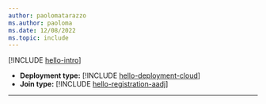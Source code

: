```yaml
---
author: paolomatarazzo
ms.author: paoloma
ms.date: 12/08/2022
ms.topic: include
---
```


[!INCLUDE [hello-intro](hello-intro.md)]
- **Deployment type:** [!INCLUDE [hello-deployment-cloud](hello-deployment-cloud.md)]
- **Join type:** [!INCLUDE [hello-registration-aadj](hello-registration-aadj.md)]
---